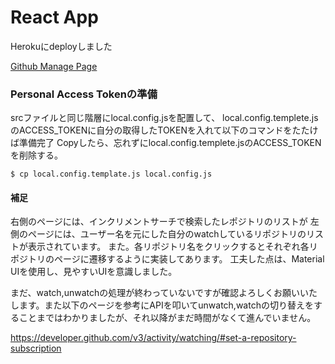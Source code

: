 # React App

Herokuにdeployしました

[Github Manage Page](https://fast-anchorage-30086.herokuapp.com/)

### Personal Access Tokenの準備

srcファイルと同じ階層にlocal.config.jsを配置して、
local.config.templete.jsのACCESS_TOKENに自分の取得したTOKENを入れて以下のコマンドをたたけば準備完了
Copyしたら、忘れずにlocal.config.templete.jsのACCESS_TOKENを削除する。

```
$ cp local.config.template.js local.config.js
```

#### 補足

右側のページには、インクリメントサーチで検索したレポジトリのリストが
左側のページには、ユーザー名を元にした自分のwatchしているリポジトリのリストが表示されています。
また。各リポジトリ名をクリックするとそれぞれ各リポジトリのページに遷移するように実装してあります。
工夫した点は、Material UIを使用し、見やすいUIを意識しました。

まだ、watch,unwatchの処理が終わっていないですが確認よろしくお願いいたします。また以下のページを参考にAPIを叩いてunwatch,watchの切り替えをすることまではわかりましたが、それ以降がまだ時間がなくて進んでいません。

https://developer.github.com/v3/activity/watching/#set-a-repository-subscription
